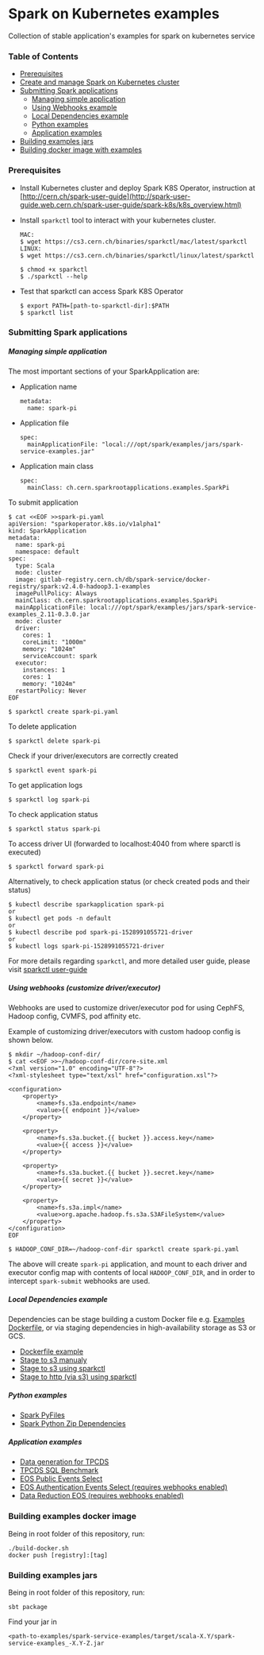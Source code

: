 # Spark on Kubernetes examples

Collection of stable application's examples for spark on kubernetes service 

### Table of Contents

- [Prerequisites](#prerequisites)
- [Create and manage Spark on Kubernetes cluster](https://github.com/cerndb/spark-on-k8s-operator/tree/master/opsparkctl)
- [Submitting Spark applications](#submitting-spark-applications)
    - [Managing simple application](#managing-simple-application)
    - [Using Webhooks example](#using-webhooks-(customize-driver/executor))
    - [Local Dependencies example](#local-dependencies-example)
    - [Python examples](#python-examples)
    - [Application examples](#application-examples)
- [Building examples jars](#building-examples-jars)
- [Building docker image with examples](#building-examples-docker-image)

### Prerequisites

- Install Kubernetes cluster and deploy Spark K8S Operator, 
instruction at [http://cern.ch/spark-user-guide](http://spark-user-guide.web.cern.ch/spark-user-guide/spark-k8s/k8s_overview.html)  

- Install `sparkctl` tool to interact with your kubernetes cluster. 

    ```
    MAC:
    $ wget https://cs3.cern.ch/binaries/sparkctl/mac/latest/sparkctl
    LINUX:
    $ wget https://cs3.cern.ch/binaries/sparkctl/linux/latest/sparkctl
    ```
    ```
    $ chmod +x sparkctl
    $ ./sparkctl --help
    ```

- Test that sparkctl can access Spark K8S Operator
    ```
    $ export PATH=[path-to-sparkctl-dir]:$PATH
    $ sparkctl list 
    ```

### Submitting Spark applications

##### Managing simple application

The most important sections of your SparkApplication are:

- Application name
    ```
    metadata:
      name: spark-pi
    ```
- Application file
    ```
    spec:
      mainApplicationFile: "local:///opt/spark/examples/jars/spark-service-examples.jar"
    ```
- Application main class
    ```
    spec:
      mainClass: ch.cern.sparkrootapplications.examples.SparkPi
    ```

To submit application

```
$ cat <<EOF >>spark-pi.yaml
apiVersion: "sparkoperator.k8s.io/v1alpha1"
kind: SparkApplication
metadata:
  name: spark-pi
  namespace: default
spec:
  type: Scala
  mode: cluster
  image: gitlab-registry.cern.ch/db/spark-service/docker-registry/spark:v2.4.0-hadoop3.1-examples
  imagePullPolicy: Always
  mainClass: ch.cern.sparkrootapplications.examples.SparkPi
  mainApplicationFile: local:///opt/spark/examples/jars/spark-service-examples_2.11-0.3.0.jar
  mode: cluster
  driver:
    cores: 1
    coreLimit: "1000m"
    memory: "1024m"
    serviceAccount: spark
  executor:
    instances: 1
    cores: 1
    memory: "1024m"
  restartPolicy: Never
EOF
 
$ sparkctl create spark-pi.yaml
```

To delete application

```
$ sparkctl delete spark-pi
```

Check if your driver/executors are correctly created

```
$ sparkctl event spark-pi
```

To get application logs

```
$ sparkctl log spark-pi
```

To check application status

```
$ sparkctl status spark-pi
```

To access driver UI (forwarded to localhost:4040 from where sparctl is executed)

```
$ sparkctl forward spark-pi
```

Alternatively, to check application status (or check created pods and their status)

```
$ kubectl describe sparkapplication spark-pi
or
$ kubectl get pods -n default
or
$ kubectl describe pod spark-pi-1528991055721-driver
or
$ kubectl logs spark-pi-1528991055721-driver
```

For more details regarding `sparkctl`, and more detailed user guide, 
please visit [sparkctl user-guide](https://github.com/cerndb/spark-on-k8s-operator/tree/master/sparkctl)

##### Using webhooks (customize driver/executor)

Webhooks are used to customize driver/executor pod for using CephFS, Hadoop config, CVMFS, pod affinity etc.

Example of customizing driver/executors with custom hadoop config is shown below. 

```
$ mkdir ~/hadoop-conf-dir/
$ cat <<EOF >>~/hadoop-conf-dir/core-site.xml
<?xml version="1.0" encoding="UTF-8"?>
<?xml-stylesheet type="text/xsl" href="configuration.xsl"?>

<configuration>
    <property>
        <name>fs.s3a.endpoint</name>
        <value>{{ endpoint }}</value>
    </property>

    <property>
        <name>fs.s3a.bucket.{{ bucket }}.access.key</name>
        <value>{{ access }}</value>
    </property>

    <property>
        <name>fs.s3a.bucket.{{ bucket }}.secret.key</name>
        <value>{{ secret }}</value>
    </property>

    <property>
        <name>fs.s3a.impl</name>
        <value>org.apache.hadoop.fs.s3a.S3AFileSystem</value>
    </property>
</configuration>
EOF
 
$ HADOOP_CONF_DIR=~/hadoop-conf-dir sparkctl create spark-pi.yaml
```

The above will create `spark-pi` application, and mount to each driver and executor config map 
with contents of local `HADOOP_CONF_DIR`, and in order to intercept `spark-submit` webhooks are used.

##### Local Dependencies example

Dependencies can be stage building a custom Docker file e.g. [Examples Dockerfile](Dockerfile),
or via staging dependencies in high-availability storage as S3 or GCS. 

- [Dockerfile example ](Dockerfile)
- [Stage to s3 manualy](examples/basics/spark-pi-deps-s3.yaml)
- [Stage to s3 using sparkctl](examples/basics/spark-pi-deps.yaml)
- [Stage to http (via s3) using sparkctl](examples/basics/spark-pi-deps-public.yaml)

##### Python examples

- [Spark PyFiles](examples/basics/spark-pyfiles.yaml)
- [Spark Python Zip Dependencies](examples/applications/py-wordcount.yaml)

##### Application examples

- [Data generation for TPCDS](examples/applications/tpcds-datagen.yaml)
- [TPCDS SQL Benchmark](examples/applications/tpcds.yaml)
- [EOS Public Events Select](examples/applications/public-eos-events-select.yaml)
- [EOS Authentication Events Select (requires webhooks enabled)](examples/applications/secure-eos-events-select.yaml)
- [Data Reduction EOS (requires webhooks enabled)](examples/applications/data-reduction-eos.yaml)

### Building examples docker image

Being in root folder of this repository, run:

```
./build-docker.sh
docker push [registry]:[tag]
```

### Building examples jars

Being in root folder of this repository, run:

```
sbt package
```

Find your jar in 

```
<path-to-examples/spark-service-examples/target/scala-X.Y/spark-service-examples_-X.Y-Z.jar
```
